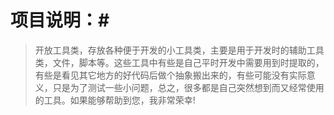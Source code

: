 
# 项目说明：#

> 开放工具类，存放各种便于开发的小工具类，主要是用于开发时的辅助工具类，文件，脚本等。这些工具中有些是自己平时开发中需要用到时提取的，有些是看见其它地方的好代码后做个抽象搬出来的，有些可能没有实际意义，只是为了测试一些小问题，总之，很多都是自己突然想到而又经常使用的工具。如果能够帮助到您，我非常荣幸!
